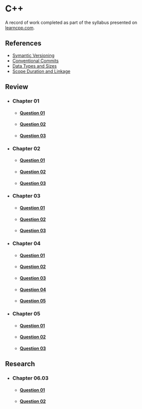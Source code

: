 # C++

A record of work completed as part of the syllabus presented on [learncpp.com](https://www.learncpp.com).

## References

- [Symantic Versioning](./References/SymanticVersioning.md)
- [Conventional Commits](./References/ConventionalCommits.md)
- [Data Types and Sizes](./References/DataTypesSizes.md)
- [Scope Duration and Linkage](ReferenceMaterial/ScopeDurationLinkage.md)

## Review

- ### Chapter 01

    - #### [Question 01](Chapter01/Question01.md)

    - #### [Question 02](Chapter01/Question02.md)

    - #### [Question 03](Chapter01/Question03.md)

- ### Chapter 02

    - #### [Question 01](Chapter02/Question01.md)
  
    - #### [Question 02](Chapter02/Question02.md)

    - #### [Question 03](Chapter02/Question03.md)

- ### Chapter 03

    - #### [Question 01](Chapter03/Question01.md)

    - #### [Question 02](Chapter03/Question02.md)
  
    - #### [Question 03](Chapter03/Question03.md)

- ### Chapter 04

    - #### [Question 01](Chapter04/Question01.md)

    - #### [Question 02](Chapter04/Question02.md)
  
    - #### [Question 03](Chapter04/Question03.md)
  
    - #### [Question 04](Chapter04/Question04.md)

    - #### [Question 05](Chapter04/Question05.md)

- ### Chapter 05

    - #### [Question 01](Chapter05/Question01.md)

    - #### [Question 02](Chapter05/Question02.md)
  
    - #### [Question 03](Chapter05/Question03.md)

## Research

- ### Chapter 06.03

    - #### [Question 01](Chapter06_03/Question01.md)

    - #### [Question 02](Chapter06_03/Question02.md)